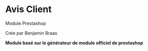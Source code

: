 # Avis Client

Module Prestashop 

Crée par Benjamin Braas

**Module basé sur le générateur de module officiel de prestashop**